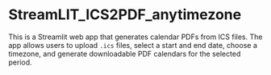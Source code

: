 # StreamLIT_ICS2PDF_anytimezone
This is a Streamlit web app that generates calendar PDFs from ICS files. The app allows users to upload `.ics` files, select a start and end date, choose a timezone, and generate downloadable PDF calendars for the selected period.
